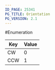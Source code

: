 ```yaml
---
ID_PAGE: 25341
PG_TITLE: Orientation
PG_VERSION: 2.1
---
```

#Enumeration




Key | Value
---|---
CW | 0
CCW | 1

